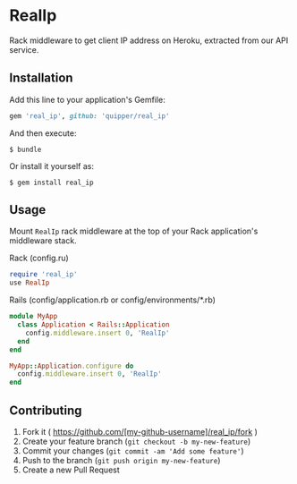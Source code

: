 # RealIp

Rack middleware to get client IP address on Heroku, extracted from our API service.

## Installation

Add this line to your application's Gemfile:

```ruby
gem 'real_ip', github: 'quipper/real_ip'
```

And then execute:

    $ bundle

Or install it yourself as:

    $ gem install real_ip

## Usage

Mount `RealIp` rack middleware at the top of your Rack application's middleware stack.

Rack (config.ru)

```ruby
require 'real_ip'
use RealIp
```

Rails (config/application.rb or config/environments/*.rb)

```ruby
module MyApp
  class Application < Rails::Application
    config.middleware.insert 0, 'RealIp'
  end
end

MyApp::Application.configure do
  config.middleware.insert 0, 'RealIp'
end
```

## Contributing

1. Fork it ( https://github.com/[my-github-username]/real_ip/fork )
2. Create your feature branch (`git checkout -b my-new-feature`)
3. Commit your changes (`git commit -am 'Add some feature'`)
4. Push to the branch (`git push origin my-new-feature`)
5. Create a new Pull Request
